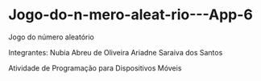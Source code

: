 # Jogo-do-n-mero-aleat-rio---App-6
Jogo do número aleatório

Integrantes: Nubia Abreu de Oliveira
Ariadne Saraiva dos Santos

Atividade de Programação para Dispositivos Móveis

